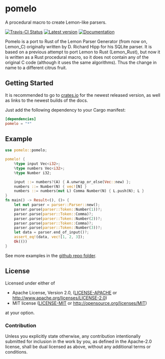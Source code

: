# pomelo

A procedural macro to create Lemon-like parsers.

[![Travis-CI Status](https://travis-ci.com/rodrigorc/pomelo.svg?branch=master)](https://travis-ci.com/rodrigorc/pomelo)
[![Latest version](https://img.shields.io/crates/v/pomelo.svg)](https://crates.io/crates/pomelo)
[![Documentation](https://docs.rs/pomelo/badge.svg)](https://docs.rs/pomelo)

Pomelo is a port to Rust of the Lemon Parser Generator (from now on, Lemon\_C) originally written
by D. Richard Hipp for his SQLite parser.  It is based on a previous attempt to port Lemon to Rust
(Lemon\_Rust), but now it is written as a Rust procedural macro, so it does not contain any of the
original C code (although it uses the same algorithms). Thus the change in name to a different
citrus fruit.

## Getting Started

It is recommended to go to [crates.io](https://crates.io/crates/pomelo) for
the newest released version, as well as links to the newest builds of the docs.

Just add the following dependency to your Cargo manifest:

```toml
[dependencies]
pomelo = "*"
```

## Example

```rust
use pomelo::pomelo;

pomelo! {
    %type input Vec<i32>;
    %type numbers Vec<i32>;
    %type Number i32;

    input ::= numbers?(A) { A.unwrap_or_else(Vec::new) };
    numbers ::= Number(N) { vec![N] }
    numbers ::= numbers(mut L) Comma Number(N) { L.push(N); L }
}
fn main() -> Result<(), ()> {
    let mut parser = parser::Parser::new();
    parser.parse(parser::Token::Number(1))?;
    parser.parse(parser::Token::Comma)?;
    parser.parse(parser::Token::Number(2))?;
    parser.parse(parser::Token::Comma)?;
    parser.parse(parser::Token::Number(3))?;
    let data = parser.end_of_input()?;
    assert_eq!(data, vec![1, 2, 3]);
    Ok(())
}
```

See more examples in the [github repo folder](https://github.com/rodrigorc/pomelo/tree/master/examples).

## License

Licensed under either of

 * Apache License, Version 2.0, ([LICENSE-APACHE](LICENSE-APACHE) or http://www.apache.org/licenses/LICENSE-2.0)
 * MIT license ([LICENSE-MIT](LICENSE-MIT) or http://opensource.org/licenses/MIT)

at your option.

### Contribution

Unless you explicitly state otherwise, any contribution intentionally submitted
for inclusion in the work by you, as defined in the Apache-2.0 license, shall be dual licensed as above, without any
additional terms or conditions.

